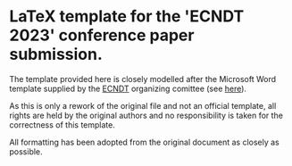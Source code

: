# LaTeX template for the 'ECNDT 2023' conference paper submission.

The template provided here is closely modelled after the Microsoft Word template supplied
by the [ECNDT](https://ecndt2023.org/) organizing comittee (see [here](https://ecndt2023.org/wp-content/uploads/2022/12/Template-Full-Papers-ECNDT-2023__.docx)).

As this is only a rework of the original file and not an official template, all rights are held by the original authors and no responsibility is taken for the correctness of this template.

All formatting has been adopted from the original document as closely as possible.
